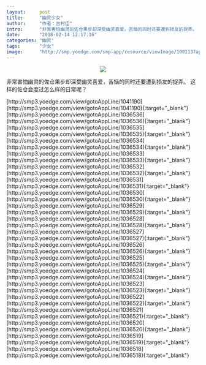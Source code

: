 ```yaml
---
layout:     post
title:      "幽灵少女"
author:     "作者：吉村佳"
intro:      "非常害怕幽灵的佐仓果步却深受幽灵喜爱，苦恼的同时还要遭到损友的捉弄。 这样的佐仓会度过怎么样的日常呢？"
date:       "2018-02-14 12:17:16"
categories: "幽灵"
tags:       "少女"
image:      "http://smp.yoedge.com/smp-app/resource/viewImage/1001137appline.png"
---
```

<div style="text-align: center">
<p><img src="http://smp.yoedge.com/smp-app/resource/viewImage/1001137appline.png"/></p>
</div>
<p class="post-meta">
<span>非常害怕幽灵的佐仓果步却深受幽灵喜爱，苦恼的同时还要遭到损友的捉弄。 这样的佐仓会度过怎么样的日常呢？</span>
</p>
[http://smp3.yoedge.com/view/gotoAppLine/1041190](http://smp3.yoedge.com/view/gotoAppLine/1041190){:target="_blank"}
[http://smp3.yoedge.com/view/gotoAppLine/1036536](http://smp3.yoedge.com/view/gotoAppLine/1036536){:target="_blank"}
[http://smp3.yoedge.com/view/gotoAppLine/1036535](http://smp3.yoedge.com/view/gotoAppLine/1036535){:target="_blank"}
[http://smp3.yoedge.com/view/gotoAppLine/1036534](http://smp3.yoedge.com/view/gotoAppLine/1036534){:target="_blank"}
[http://smp3.yoedge.com/view/gotoAppLine/1036533](http://smp3.yoedge.com/view/gotoAppLine/1036533){:target="_blank"}
[http://smp3.yoedge.com/view/gotoAppLine/1036532](http://smp3.yoedge.com/view/gotoAppLine/1036532){:target="_blank"}
[http://smp3.yoedge.com/view/gotoAppLine/1036531](http://smp3.yoedge.com/view/gotoAppLine/1036531){:target="_blank"}
[http://smp3.yoedge.com/view/gotoAppLine/1036530](http://smp3.yoedge.com/view/gotoAppLine/1036530){:target="_blank"}
[http://smp3.yoedge.com/view/gotoAppLine/1036529](http://smp3.yoedge.com/view/gotoAppLine/1036529){:target="_blank"}
[http://smp3.yoedge.com/view/gotoAppLine/1036528](http://smp3.yoedge.com/view/gotoAppLine/1036528){:target="_blank"}
[http://smp3.yoedge.com/view/gotoAppLine/1036527](http://smp3.yoedge.com/view/gotoAppLine/1036527){:target="_blank"}
[http://smp3.yoedge.com/view/gotoAppLine/1036526](http://smp3.yoedge.com/view/gotoAppLine/1036526){:target="_blank"}
[http://smp3.yoedge.com/view/gotoAppLine/1036525](http://smp3.yoedge.com/view/gotoAppLine/1036525){:target="_blank"}
[http://smp3.yoedge.com/view/gotoAppLine/1036524](http://smp3.yoedge.com/view/gotoAppLine/1036524){:target="_blank"}
[http://smp3.yoedge.com/view/gotoAppLine/1036523](http://smp3.yoedge.com/view/gotoAppLine/1036523){:target="_blank"}
[http://smp3.yoedge.com/view/gotoAppLine/1036522](http://smp3.yoedge.com/view/gotoAppLine/1036522){:target="_blank"}
[http://smp3.yoedge.com/view/gotoAppLine/1036521](http://smp3.yoedge.com/view/gotoAppLine/1036521){:target="_blank"}
[http://smp3.yoedge.com/view/gotoAppLine/1036520](http://smp3.yoedge.com/view/gotoAppLine/1036520){:target="_blank"}
[http://smp3.yoedge.com/view/gotoAppLine/1036519](http://smp3.yoedge.com/view/gotoAppLine/1036519){:target="_blank"}
[http://smp3.yoedge.com/view/gotoAppLine/1036518](http://smp3.yoedge.com/view/gotoAppLine/1036518){:target="_blank"}


